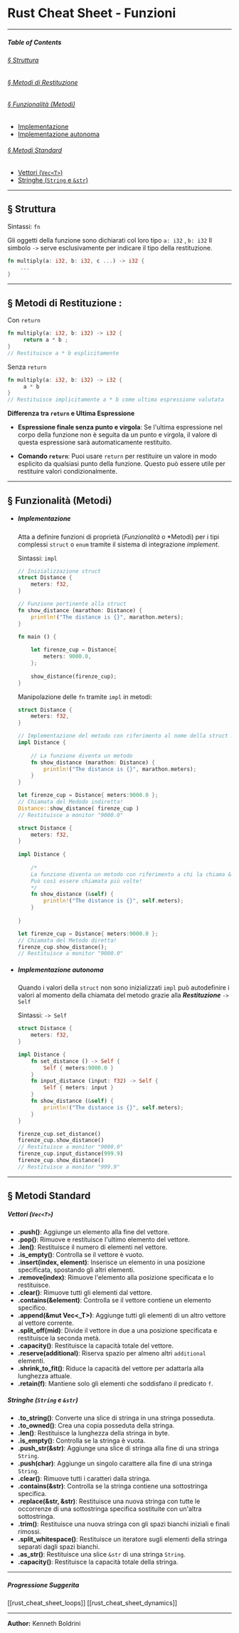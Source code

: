# Rust Cheat Sheet - Funzioni
---
##### **Table of Contents**
###### [§ Struttura](#-Struttura-1)
###### [§ Metodi di Restituzione](#-Metodi-di-Restituzione-1)
###### [§ Funzionalità (Metodi)](#-Funzionalità-Metodi-1)
- [Implementazione](#Implementazione)
- [Implementazione autonoma](#Implementazione-autonoma)
###### [§ Metodi Standard](#-Metodi-Standard-1)
- [Vettori (`Vec<T>`)](#vettori-vect)
- [Stringhe (`String` e `&str`)](#stringhe-string-e-str)
	
---
## **§ Struttura**
	
Sintassi: `fn`
	
Gli oggetti della funzione sono dichiarati col loro tipo `a: i32` , `b: i32`
Il simbolo `->`  serve esclusivamente per indicare il tipo della restituzione.
	
```Rust
fn multiply(a: i32, b: i32, c ...) -> i32 {
	...
}
```
	
--- 
## **§ Metodi di Restituzione** :
	
Con `return`
	
```Rust
fn multiply(a: i32, b: i32) -> i32 {
	 return a * b ; 
}
// Restituisce a * b esplicitamente
```
	
Senza `return`
	
```Rust
fn multiply(a: i32, b: i32) -> i32 {
	 a * b 
}
// Restituisce implicitamente a * b come ultima espressione valutata
```
	
	
	
**Differenza tra `return` e Ultima Espressione**
	
- **Espressione finale senza punto e virgola**: Se l'ultima espressione nel corpo della funzione non è seguita da un punto e virgola, il valore di questa espressione sarà automaticamente restituito.
	
- **Comando `return`**: Puoi usare `return` per restituire un valore in modo esplicito da qualsiasi punto della funzione. Questo può essere utile per restituire valori condizionalmente.
	
	
---
## **§ Funzionalità (Metodi)**

- ##### Implementazione
	Atta a definire funzioni di proprietà  (*Funzionalità* o *Metodi) per i tipi complessi `struct` o `enum` tramite il sistema di integrazione *implement*.
	
	Sintassi: `impl`
	
	```Rust
	// Inizializzazione struct
	struct Distance {
		meters: f32,
	}
	
	// Funzione pertinente alla struct
	fn show_distance (marathon: Distance) {
		println!("The distance is {}", marathon.meters);
	}
	
	fn main () {
		
		let firenze_cup = Distance{
			meters: 9000.0,
		};
		
		show_distance(firenze_cup);
	}
	```
	
	Manipolazione delle `fn` tramite `impl` in metodi:
	
	```Rust
	struct Distance {
		meters: f32,
	}
	
	// Implementazione del metodo con riferimento al nome della struct Distance
	impl Distance {
			
		// La funzione diventa un metodo
		fn show_distance (marathon: Distance) {
			println!("The distance is {}", marathon.meters);
		}
	}
	
	let firenze_cup = Distance{ meters:9000.0 };
	// Chiamata del Medodo indiretta!
	Distance::show_distance( firenze_cup )
	// Restituisce a monitor "9000.0"
	```
	
	```Rust
	struct Distance {
		meters: f32,
	}
		
	impl Distance {
			
		/* 
		La funzione diventa un metodo con riferimento a chi la chiama &,
		Può così essere chiamata più volte!
		*/
		fn show_distance (&self) {
			println!("The distance is {}", self.meters);
		}
		
	}
	
	let firenze_cup = Distance{ meters:9000.0 };
	// Chiamata del Metodo diretta!
	firenze_cup.show_distance();
	// Restituisce a monitor "9000.0"
	```
		
- ##### Implementazione autonoma
	Quando i valori della `struct` non sono inizializzati `impl` può autodefinire i valori al momento della chiamata del metodo grazie alla ***Restituzione*** `-> Self`
	
	Sintassi: `-> Self`
	
	```Rust
	struct Distance {
		meters: f32,
	}
	
	impl Distance {
		fn set_distance () -> Self {
			Self { meters:9000.0 }
		}
		fn input_distance (input: f32) -> Self {
			Self { meters: input }
		}
		fn show_distance (&self) {
			println!("The distance is {}", self.meters);
		}
	}
	
	firenze_cup.set_distance()
	firenze_cup.show_distance()
	// Restituisce a monitor "9000.0"
	firenze_cup.input_distance(999.9)
	firenze_cup.show_distance()
	// Restituisce a monitor "999.9"
	```
	
	
---
## **§ Metodi Standard**
	
##### Vettori (`Vec<T>`)
	
- **.push()**: Aggiunge un elemento alla fine del vettore.
- **.pop()**: Rimuove e restituisce l'ultimo elemento del vettore.
- **.len()**: Restituisce il numero di elementi nel vettore.
- **.is_empty()**: Controlla se il vettore è vuoto.
- **.insert(index, element)**: Inserisce un elemento in una posizione specificata, spostando gli altri elementi.
- **.remove(index)**: Rimuove l'elemento alla posizione specificata e lo restituisce.
- **.clear()**: Rimuove tutti gli elementi dal vettore.
- **.contains(&element)**: Controlla se il vettore contiene un elemento specifico.
- **.append(&mut Vec<_T>)**: Aggiunge tutti gli elementi di un altro vettore al vettore corrente.
- **.split_off(mid)**: Divide il vettore in due a una posizione specificata e restituisce la seconda metà.
- **.capacity()**: Restituisce la capacità totale del vettore.
- **.reserve(additional)**: Riserva spazio per almeno altri `additional` elementi.
- **.shrink_to_fit()**: Riduce la capacità del vettore per adattarla alla lunghezza attuale.
- **.retain(f)**: Mantiene solo gli elementi che soddisfano il predicato `f`.
	
##### Stringhe (`String` e `&str`)
	
- **.to_string()**: Converte una slice di stringa in una stringa posseduta.
- **.to_owned()**: Crea una copia posseduta della stringa.
- **.len()**: Restituisce la lunghezza della stringa in byte.
- **.is_empty()**: Controlla se la stringa è vuota.
- **.push_str(&str)**: Aggiunge una slice di stringa alla fine di una stringa `String`.
- **.push(char)**: Aggiunge un singolo carattere alla fine di una stringa `String`.
- **.clear()**: Rimuove tutti i caratteri dalla stringa.
- **.contains(&str)**: Controlla se la stringa contiene una sottostringa specifica.
- **.replace(&str, &str)**: Restituisce una nuova stringa con tutte le occorrenze di una sottostringa specifica sostituite con un'altra sottostringa.
- **.trim()**: Restituisce una nuova stringa con gli spazi bianchi iniziali e finali rimossi.
- **.split_whitespace()**: Restituisce un iteratore sugli elementi della stringa separati dagli spazi bianchi.
- **.as_str()**: Restituisce una slice `&str` di una stringa `String`.
- **.capacity()**: Restituisce la capacità totale della stringa.
	
	
---
##### Progressione Suggerita
[[rust_cheat_sheet_loops]]
[[rust_cheat_sheet_dynamics]]
	
---
	
**Author:** Kenneth Boldrini